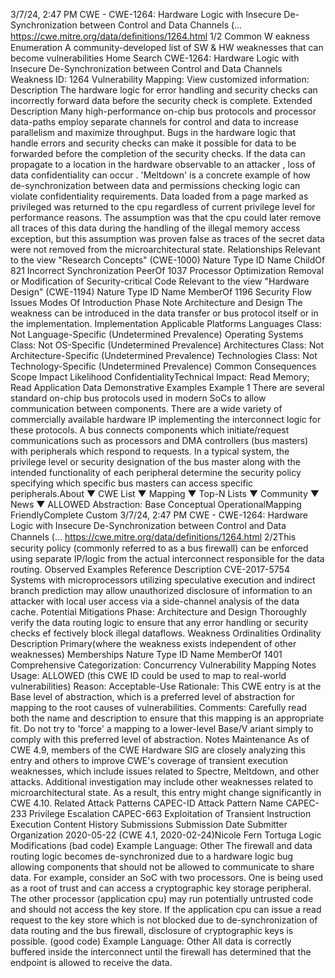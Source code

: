 3/7/24, 2:47 PM CWE - CWE-1264: Hardware Logic with Insecure De-Synchronization between Control and Data Channels (…
https://cwe.mitre.org/data/deﬁnitions/1264.html 1/2
Common W eakness Enumeration
A community-developed list of SW & HW weaknesses that can become
vulnerabilities
Home Search
CWE-1264: Hardware Logic with Insecure De-Synchronization between Control and
Data Channels
Weakness ID: 1264
Vulnerability Mapping: 
View customized information:
 Description
The hardware logic for error handling and security checks can incorrectly forward data before the security check is complete.
 Extended Description
Many high-performance on-chip bus protocols and processor data-paths employ separate channels for control and data to increase
parallelism and maximize throughput. Bugs in the hardware logic that handle errors and security checks can make it possible for data
to be forwarded before the completion of the security checks. If the data can propagate to a location in the hardware observable to an
attacker , loss of data confidentiality can occur . 'Meltdown' is a concrete example of how de-synchronization between data and
permissions checking logic can violate confidentiality requirements. Data loaded from a page marked as privileged was returned to
the cpu regardless of current privilege level for performance reasons. The assumption was that the cpu could later remove all traces
of this data during the handling of the illegal memory access exception, but this assumption was proven false as traces of the secret
data were not removed from the microarchitectural state.
 Relationships
 Relevant to the view "Research Concepts" (CWE-1000)
Nature Type ID Name
ChildOf 821 Incorrect Synchronization
PeerOf 1037 Processor Optimization Removal or Modification of Security-critical Code
 Relevant to the view "Hardware Design" (CWE-1194)
Nature Type ID Name
MemberOf 1196 Security Flow Issues
 Modes Of Introduction
Phase Note
Architecture and Design The weakness can be introduced in the data transfer or bus protocol itself or in the implementation.
Implementation
 Applicable Platforms
Languages
Class: Not Language-Specific (Undetermined Prevalence)
Operating Systems
Class: Not OS-Specific (Undetermined Prevalence)
Architectures
Class: Not Architecture-Specific (Undetermined Prevalence)
Technologies
Class: Not Technology-Specific (Undetermined Prevalence)
 Common Consequences
Scope Impact Likelihood
ConfidentialityTechnical Impact: Read Memory; Read Application Data
 Demonstrative Examples
Example 1
There are several standard on-chip bus protocols used in modern SoCs to allow communication between components. There are a
wide variety of commercially available hardware IP implementing the interconnect logic for these protocols. A bus connects
components which initiate/request communications such as processors and DMA controllers (bus masters) with peripherals which
respond to requests. In a typical system, the privilege level or security designation of the bus master along with the intended
functionality of each peripheral determine the security policy specifying which specific bus masters can access specific peripherals.About ▼ CWE List ▼ Mapping ▼ Top-N Lists ▼ Community ▼ News ▼
ALLOWED
Abstraction: Base
Conceptual OperationalMapping
FriendlyComplete Custom
3/7/24, 2:47 PM CWE - CWE-1264: Hardware Logic with Insecure De-Synchronization between Control and Data Channels (…
https://cwe.mitre.org/data/deﬁnitions/1264.html 2/2This security policy (commonly referred to as a bus firewall) can be enforced using separate IP/logic from the actual interconnect
responsible for the data routing.
 Observed Examples
Reference Description
CVE-2017-5754 Systems with microprocessors utilizing speculative execution and indirect branch prediction may allow
unauthorized disclosure of information to an attacker with local user access via a side-channel analysis
of the data cache.
 Potential Mitigations
Phase: Architecture and Design
Thoroughly verify the data routing logic to ensure that any error handling or security checks ef fectively block illegal dataflows.
 Weakness Ordinalities
Ordinality Description
Primary(where the weakness exists independent of other weaknesses)
 Memberships
Nature Type ID Name
MemberOf 1401 Comprehensive Categorization: Concurrency
 Vulnerability Mapping Notes
Usage: ALLOWED (this CWE ID could be used to map to real-world vulnerabilities)
Reason: Acceptable-Use
Rationale:
This CWE entry is at the Base level of abstraction, which is a preferred level of abstraction for mapping to the root causes of
vulnerabilities.
Comments:
Carefully read both the name and description to ensure that this mapping is an appropriate fit. Do not try to 'force' a mapping to a
lower-level Base/V ariant simply to comply with this preferred level of abstraction.
 Notes
Maintenance
As of CWE 4.9, members of the CWE Hardware SIG are closely analyzing this entry and others to improve CWE's coverage of
transient execution weaknesses, which include issues related to Spectre, Meltdown, and other attacks. Additional investigation may
include other weaknesses related to microarchitectural state. As a result, this entry might change significantly in CWE 4.10.
 Related Attack Patterns
CAPEC-ID Attack Pattern Name
CAPEC-233 Privilege Escalation
CAPEC-663 Exploitation of Transient Instruction Execution
 Content History
 Submissions
Submission Date Submitter Organization
2020-05-22
(CWE 4.1, 2020-02-24)Nicole Fern Tortuga Logic
 Modifications
(bad code) Example Language: Other 
The firewall and data routing logic becomes de-synchronized due to a hardware logic bug allowing components that should not be allowed
to communicate to share data. For example, consider an SoC with two processors. One is being used as a root of trust and can access a
cryptographic key storage peripheral. The other processor (application cpu) may run potentially untrusted code and should not access the
key store. If the application cpu can issue a read request to the key store which is not blocked due to de-synchronization of data routing
and the bus firewall, disclosure of cryptographic keys is possible.
(good code) Example Language: Other 
All data is correctly buffered inside the interconnect until the firewall has determined that the endpoint is allowed to receive the data.